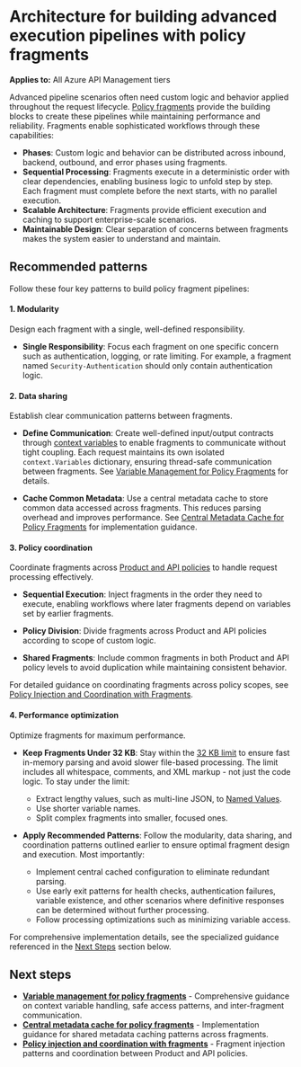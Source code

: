 # Architecture for building advanced execution pipelines with policy fragments

**Applies to:** All Azure API Management tiers

Advanced pipeline scenarios often need custom logic and behavior applied throughout the request lifecycle. [Policy fragments](policy-fragments.md) provide the building blocks to create these pipelines while maintaining performance and reliability. Fragments enable sophisticated workflows through these capabilities:

- **Phases**: Custom logic and behavior can be distributed across inbound, backend, outbound, and error phases using fragments.
- **Sequential Processing**: Fragments execute in a deterministic order with clear dependencies, enabling business logic to unfold step by step. Each fragment must complete before the next starts, with no parallel execution.
- **Scalable Architecture**: Fragments provide efficient execution and caching to support enterprise-scale scenarios. 
- **Maintainable Design**: Clear separation of concerns between fragments makes the system easier to understand and maintain.

## Recommended patterns

Follow these four key patterns to build policy fragment pipelines:

#### 1. Modularity

Design each fragment with a single, well-defined responsibility.

- **Single Responsibility**: Focus each fragment on one specific concern such as authentication, logging, or rate limiting. For example, a fragment named `Security-Authentication` should only contain authentication logic.

#### 2. Data sharing

Establish clear communication patterns between fragments.

- **Define Communication**: Create well-defined input/output contracts through [context variables](api-management-policy-expressions#ContextVariables) to enable fragments to communicate without tight coupling. Each request maintains its own isolated `context.Variables` dictionary, ensuring thread-safe communication between fragments. See [Variable Management for Policy Fragments](fragment-variable-mgmt.md) for details.

- **Cache Common Metadata**: Use a central metadata cache to store common data accessed across fragments. This reduces parsing overhead and improves performance. See [Central Metadata Cache for Policy Fragments](fragment-metadata-cache.md) for implementation guidance.

#### 3. Policy coordination

Coordinate fragments across [Product and API policies](api-management-howto-policies#scopes) to handle request processing effectively.

- **Sequential Execution**: Inject fragments in the order they need to execute, enabling workflows where later fragments depend on variables set by earlier fragments.

- **Policy Division**: Divide fragments across Product and API policies according to scope of custom logic.

- **Shared Fragments**: Include common fragments in both Product and API policy levels to avoid duplication while maintaining consistent behavior.

For detailed guidance on coordinating fragments across policy scopes, see [Policy Injection and Coordination with Fragments](fragment-policy-coordination.md).

#### 4. Performance optimization

Optimize fragments for maximum performance.

- **Keep Fragments Under 32 KB**: Stay within the [32 KB limit](policy-fragments.md) to ensure fast in-memory parsing and avoid slower file-based processing. The limit includes all whitespace, comments, and XML markup - not just the code logic. To stay under the limit:
  - Extract lengthy values, such as multi-line JSON, to [Named Values](api-management-howto-properties.md).
  - Use shorter variable names.
  - Split complex fragments into smaller, focused ones.

- **Apply Recommended Patterns**: Follow the modularity, data sharing, and coordination patterns outlined earlier to ensure optimal fragment design and execution. Most importantly:
  - Implement central cached configuration to eliminate redundant parsing.
  - Use early exit patterns for health checks, authentication failures, variable existence, and other scenarios where definitive responses can be determined without further processing.
  - Follow processing optimizations such as minimizing variable access.

For comprehensive implementation details, see the specialized guidance referenced in the [Next Steps](fragment-pipeline-architecture#next-steps) section below.

## Next steps

- **[Variable management for policy fragments](fragment-variable-mgmt.md)** - Comprehensive guidance on context variable handling, safe access patterns, and inter-fragment communication.
- **[Central metadata cache for policy fragments](fragment-metadata-cache.md)** - Implementation guidance for shared metadata caching patterns across fragments.
- **[Policy injection and coordination with fragments](fragment-policy-coordination.md)** - Fragment injection patterns and coordination between Product and API policies.